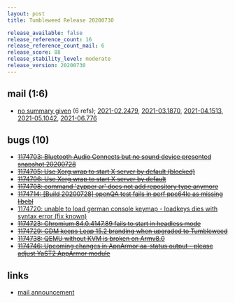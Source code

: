 ```yaml
---
layout: post
title: Tumbleweed Release 20200730

release_available: false
release_reference_count: 16
release_reference_count_mail: 6
release_score: 88
release_stability_level: moderate
release_version: 20200730
---
```


## mail (1:6)

- [no summary given](https://lists.opensuse.org/archives/list/factory@lists.opensuse.org/thread/PBIYPBWR2ORKBEKNTRB7SAPTKT2VHXWU) (6 refs); [2021-02.2479](https://lists.opensuse.org/archives/list/factory@lists.opensuse.org/thread/PBIYPBWR2ORKBEKNTRB7SAPTKT2VHXWU), [2021-03.1870](https://lists.opensuse.org/archives/list/factory@lists.opensuse.org/thread/PBIYPBWR2ORKBEKNTRB7SAPTKT2VHXWU), [2021-04.1513](https://lists.opensuse.org/archives/list/factory@lists.opensuse.org/thread/PBIYPBWR2ORKBEKNTRB7SAPTKT2VHXWU), [2021-05.1042](https://lists.opensuse.org/archives/list/factory@lists.opensuse.org/thread/PBIYPBWR2ORKBEKNTRB7SAPTKT2VHXWU), [2021-06.776](https://lists.opensuse.org/archives/list/factory@lists.opensuse.org/thread/PBIYPBWR2ORKBEKNTRB7SAPTKT2VHXWU)

## bugs (10)

<!--more-->

- ~~[1174703: Bluetooth Audio Connects but no sound device presented snapshot 20200728](https://bugzilla.opensuse.org/show_bug.cgi?id=1174703)~~
- ~~[1174705: Use Xorg.wrap to start X server by default (blocked)](https://bugzilla.opensuse.org/show_bug.cgi?id=1174705)~~
- ~~[1174706: Use Xorg.wrap to start X server by default](https://bugzilla.opensuse.org/show_bug.cgi?id=1174706)~~
- ~~[1174708: command 'zypper ar' does not add repository type anymore](https://bugzilla.opensuse.org/show_bug.cgi?id=1174708)~~
- ~~[1174714: \[Build 20200728\] openQA test fails in perf  ppc64le as missing libebl](https://bugzilla.opensuse.org/show_bug.cgi?id=1174714)~~
- [1174720: unable to load german console keymap - loadkeys dies with syntax error (fix known)](https://bugzilla.opensuse.org/show_bug.cgi?id=1174720)
- ~~[1174723: Chromium 84.0.4147.89 fails to start in headless mode](https://bugzilla.opensuse.org/show_bug.cgi?id=1174723)~~
- ~~[1174729: GDM keeps Leap 15.2 branding when upgraded to Tumbleweed](https://bugzilla.opensuse.org/show_bug.cgi?id=1174729)~~
- ~~[1174738: QEMU without KVM is broken on Armv8.0](https://bugzilla.opensuse.org/show_bug.cgi?id=1174738)~~
- ~~[1174746: Upcoming changes in AppArmor aa-status output - please adjust YaST2 AppArmor module](https://bugzilla.opensuse.org/show_bug.cgi?id=1174746)~~



## links

- [mail announcement](https://lists.opensuse.org/archives/list/factory@lists.opensuse.org/thread/PBIYPBWR2ORKBEKNTRB7SAPTKT2VHXWU)
